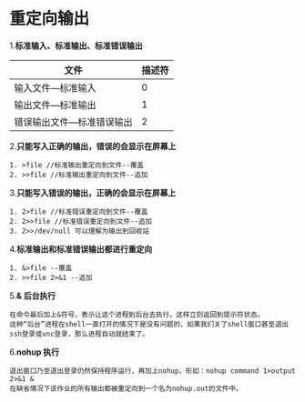 # 重定向输出

1.**标准输入、标准输出、标准错误输出**

| 文件                      | 描述符 |
| ------------------------- | ------ |
| 输入文件—标准输入         | 0      |
| 输出文件—标准输出         | 1      |
| 错误输出文件—标准错误输出 | 2      |

2.**只能写入正确的输出，错误的会显示在屏幕上**

```
1. >file //标准输出重定向到文件--覆盖
2. >>file //标准输出重定向到文件--追加
```

3.**只能写入错误的输出，正确的会显示在屏幕上**

```
1. 2>file //标准错误重定向到文件--覆盖
2. 2>>file //标准错误重定向到文件--追加
3. 2>>/dev/null 可以理解为输出到回收站
```

4.**标准输出和标准错误输出都进行重定向**

```
1. &>file --覆盖
2. >>file 2>&1 --追加
```

5.**& 后台执行**

```
在命令最后加上&符号，表示让这个进程到后台去执行，这样立刻返回到提示符状态。
这种“后台”进程在shell一直打开的情况下是没有问题的，如果我们关了shell窗口甚至退出ssh登录或vnc登录，那么进程自动就结束了。
```

6.**nohup 执行**

```
退出窗口乃至退出登录仍然保持程序运行，再加上nohup，形如：nohup command 1>output 2>&1 &
在缺省情况下该作业的所有输出都被重定向到一个名为nohup.out的文件中。
```


